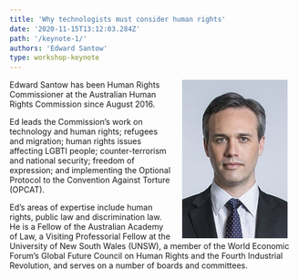 ```yaml
---
title: 'Why technologists must consider human rights'
date: '2020-11-15T13:12:03.284Z'
path: '/keynote-1/'
authors: 'Edward Santow'
type: workshop-keynote
---
```


<img align="right" width="185" style="margin-left:16px;margin-right:16px" src="img/Edward-Santow.jpg"/>

Edward Santow has been Human Rights Commissioner at the Australian Human Rights Commission since August 2016.

Ed leads the Commission’s work on technology and human rights; refugees and migration; human rights issues affecting LGBTI people; counter-terrorism and national security; freedom of expression; and implementing the Optional Protocol to the Convention Against Torture (OPCAT).

Ed’s areas of expertise include human rights, public law and discrimination law. He is a Fellow of the Australian Academy of Law, a Visiting Professorial Fellow at the University of New South Wales (UNSW), a member of the World Economic Forum’s Global Future Council on Human Rights and the Fourth Industrial Revolution, and serves on a number of boards and committees.


